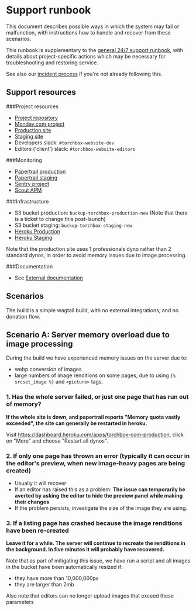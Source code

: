 # Support runbook

This document describes possible ways in which the system may fail or malfunction, with instructions how to handle and recover from these scenarios.

This runbook is supplementary to the [general 24/7 support runbook](https://intranet.torchbox.com/propositions/design-and-build-proposition/delivering-projects/dedicated-support-team/247-support-out-of-hours-runbook/), with details about project-specific actions which may be necessary for troubleshooting and restoring service.

See also our [incident process](https://intranet.torchbox.com/propositions/design-and-build-proposition/delivering-projects/application-support/incident-process/) if you're not already following this.

## Support resources

###Project resources

- [Project repository](https://github.com/torchbox/torchbox.com)
- [Monday.com project](https://torchbox.monday.com/boards/1192293412/)
- [Production site](https://torchbox.com/)
- [Staging site](https://torchbox-com-staging.torchbox.dev/)
- Developers slack: `#torchbox-website-dev`
- Editors ('client') slack: `#torchbox-website-editors`

###Monitoring

- [Papertrail production](https://my.papertrailapp.com/systems/torchbox-com-production/events)
- [Papertrail staging](https://my.papertrailapp.com/systems/torchbox-com-staging/events)
- [Sentry project](https://torchbox.sentry.io/projects/torchbox-website/?project=1221893)
- [Scout APM](https://scoutapm.com/apps/371126)

###Infrastructure

- S3 bucket production: `buckup-torchbox-production-new` (Note that there is a ticket to change this post-launch)
- S3 bucket staging: `buckup-torchbox-staging-new`
- [Heroku Production](https://dashboard.heroku.com/apps/torchbox-com-production)
- [Heroku Staging](https://dashboard.heroku.com/apps/torchbox-com-staging)

Note that the production site uses 1 professionals dyno rather than 2 standard dynos, in order to avoid memory issues due to image processing.

###Documentation

- See [External documentation](/external-docs)

## Scenarios

The build is a simple wagtail build, with no external integrations, and no donation flow.

## Scenario A: Server memory overload due to image processing

During the build we have experienced memory issues on the server due to:

- webp conversion of images
- large numbers of image renditions on some pages, due to using `{% srcset_image %}` and `<picture>` tags.

### 1. Has the whole server failed, or just one page that has run out of memory?

**If the whole site is down, and papertrail reports "Memory quota vastly exceeded", the site can generally be restarted in heroku.**

Visit https://dashboard.heroku.com/apps/torchbox-com-production, click on "More" and choose "Restart all dynos".

### 2. If only one page has thrown an error (typically it can occur in the editor's preview, when new image-heavy pages are being created)

- Usually it will recover
- If an editor has raised this as a problem:
  **The issue can temporarily be averted by asking the editor to hide the preview panel while making their changes**
- If the problem persists, investigate the size of the image they are using.

### 3. If a listing page has crashed because the image renditions have been re-created

**Leave it for a while. The server will continue to recreate the renditions in the background. In five minutes it will probably have recovered.**

Note that as part of mitigating this issue, we have run a script and all images in the bucket have been automatically resized if:

- they have more than 10,000,000px
- they are larger than 2mb

Also note that editors can no longer upload images that exceed these parameters

